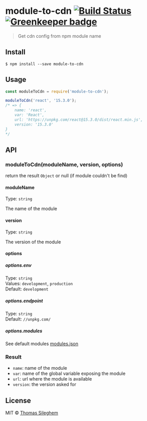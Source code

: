 # module-to-cdn [![Build Status](https://travis-ci.org/mastilver/module-to-cdn.svg?branch=master)](https://travis-ci.org/mastilver/module-to-cdn) [![Greenkeeper badge](https://badges.greenkeeper.io/JulianWielga/module-to-cdn.svg)](https://greenkeeper.io/)

> Get cdn config from npm module name


## Install

```
$ npm install --save module-to-cdn
```


## Usage

```js
const moduleToCdn = require('module-to-cdn');

moduleToCdn('react', '15.3.0');
/* => {
    name: 'react',
    var: 'React',
    url: 'https://unpkg.com/react@15.3.0/dist/react.min.js',
    version: '15.3.0'
}
*/
```


## API

### moduleToCdn(moduleName, version, options)

return the result `Object` or null (if module couldn't be find)

#### moduleName

Type: `string`

The name of the module

#### version

Type: `string`

The version of the module

#### options

##### options.env

Type: `string`<br>
Values: `development`, `production`<br>
Default: `development`

##### options.endpoint

Type: `string`<br>
Default: `//unpkg.com/`

##### options.modules

See default modules [modules.json](modules.json)

### Result

* `name`: name of the module
* `var`: name of the global variable exposing the module
* `url`: url where the module is available
* `version`: the version asked for


## License

MIT © [Thomas Sileghem](http://mastilver.com)
